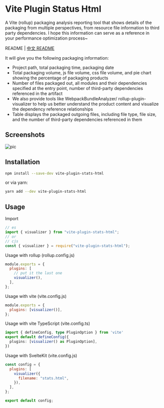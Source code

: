 
# Vite Plugin Status Html
A Vite (rollup) packaging analysis reporting tool that shows details of the packaging from multiple perspectives, from resource file information to third party dependencies. I hope this information can serve as a reference in your performance optimization process~

README | [中文 README](README.md)


It will give you the following packaging information:
- Project path, total packaging time, packaging date
- Total packaging volume, js file volume, css file volume, and pie chart showing the percentage of packaging products
- Number of files packaged out, all modules and their dependencies specified at the entry point, number of third-party dependencies referenced in the artifact
- We also provide tools like WebpackBundleAnalyzer/ rollup-plugin-visualizer to help us better understand the product content and visualize the dependency reference relationships
- Table displays the packaged outgoing files, including file type, file size, and the number of third-party dependencies referenced in them
 
## Screenshots

![pic](https://github.com/HongqingCao/vite-plugin-stats-html/blob/main/pics/vite.gif)

## Installation

```sh
npm install --save-dev vite-plugin-stats-html
```

or via yarn:

```sh
yarn add --dev vite-plugin-stats-html
```

## Usage

Import

```javascript
// es
import { visualizer } from "vite-plugin-stats-html";
// or
// cjs
const { visualizer } = require("vite-plugin-stats-html");
```

Usage with rollup (rollup.config.js)

```js
module.exports = {
  plugins: [
    // put it the last one
    visualizer(),
  ],
};
```

Usage with vite (vite.config.js)

```js
module.exports = {
  plugins: [visualizer()],
};
```

Usage with vite TypeScript (vite.config.ts)

```ts
import { defineConfig, type PluginOption } from 'vite'
export default defineConfig({
  plugins: [visualizer() as PluginOption],
})
```

Usage with SvelteKit (vite.config.js)

```js
const config = {
  plugins: [
    visualizer({
      filename: "stats.html",
    }),
  ],
};

export default config;
```